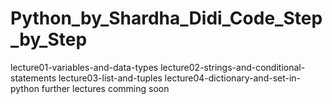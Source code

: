 # Python_by_Shardha_Didi_Code_Step_by_Step

lecture01-variables-and-data-types
lecture02-strings-and-conditional-statements
lecture03-list-and-tuples
lecture04-dictionary-and-set-in-python
further lectures comming soon
 
